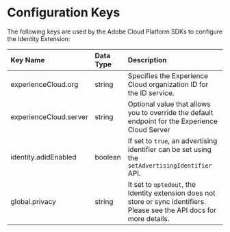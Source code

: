 # Configuration Keys

The following keys are used by the Adobe Cloud Platform SDKs to configure the Identity Extension:

| Key Name | Data Type | Description |
| :--- | :--- | :--- |
| experienceCloud.org | string | Specifies the Experience Cloud organization ID for the ID service. |
| experienceCloud.server | string | Optional value that allows you to override the default endpoint for the Experience Cloud Server |
| identity.adidEnabled | boolean | If set to `true`, an advertising identifier can be set using the `setAdvertisingIdentifier` API. |
| global.privacy | string | It set to `optedout`, the Identity extension does not store or sync identifiers. Please see the API docs for more details. |

